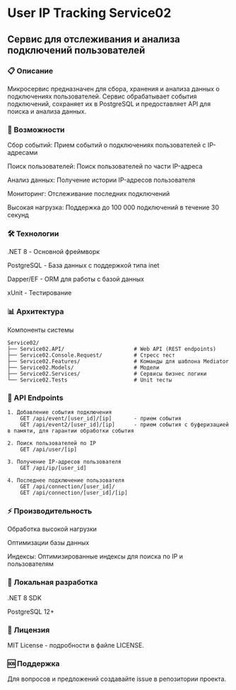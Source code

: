 # User IP Tracking Service02

## Сервис для отслеживания и анализа подключений пользователей


### 📋 Описание

Микросервис предназначен для сбора, хранения и анализа данных о подключениях пользователей. Сервис обрабатывает события подключений, сохраняет их в PostgreSQL и предоставляет API для поиска и анализа данных.

### 🚀 Возможности
Сбор событий: Прием событий о подключениях пользователей с IP-адресами

Поиск пользователей: Поиск пользователей по части IP-адреса

Анализ данных: Получение истории IP-адресов пользователя

Мониторинг: Отслеживание последних подключений

Высокая нагрузка: Поддержка до 100 000 подключений в течение 30 секунд

### 🛠 Технологии

.NET 8 - Основной фреймворк

PostgreSQL - База данных с поддержкой типа inet

Dapper/EF - ORM для работы с базой данных

xUnit - Тестирование

### 📊 Архитектура
Компоненты системы

    Service02/
    ├── Service02.API/                      # Web API (REST endpoints)
    ├── Service02.Console.Request/          # Стресс тест
    ├── Service02.Features/                 # Команды для шаблона Mediator
    ├── Service02.Models/                   # Модели
    ├── Service02.Services/                 # Сервисы бизнес логики
    └── Service02.Tests                     # Unit тесты

### 📡 API Endpoints
    1. Добавление события подключения
        GET /api/event/[user_id]/[ip]		- прием события
        GET /api/event2/[user_id]/[ip]		- прием события с буферизацией в памяти, для гарантии обработки события

    2. Поиск пользователей по IP
        GET /api/user/[ip]

    3. Получение IP-адресов пользователя
        GET /api/ip/[user_id]

    4. Последнее подключение пользователя
        GET /api/connection/[user_id]/
        GET /api/connection/[user_id]/[ip]


### ⚡ Производительность

Обработка высокой нагрузки

Оптимизации базы данных

Индексы: Оптимизированные индексы для поиска по IP и пользователям

### 🔧 Локальная разработка

.NET 8 SDK

PostgreSQL 12+

### 📝 Лицензия

MIT License - подробности в файле LICENSE.

### 🆘 Поддержка

Для вопросов и предложений создавайте issue в репозитории проекта.